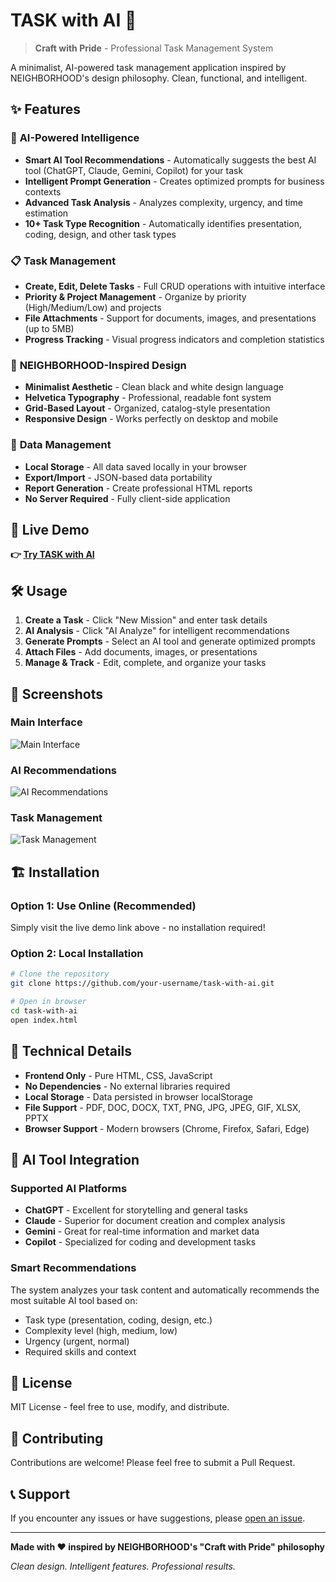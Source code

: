 # TASK with AI 🤖

> **Craft with Pride** - Professional Task Management System

A minimalist, AI-powered task management application inspired by NEIGHBORHOOD's design philosophy. Clean, functional, and intelligent.

## ✨ Features

### 🤖 **AI-Powered Intelligence**
- **Smart AI Tool Recommendations** - Automatically suggests the best AI tool (ChatGPT, Claude, Gemini, Copilot) for your task
- **Intelligent Prompt Generation** - Creates optimized prompts for business contexts
- **Advanced Task Analysis** - Analyzes complexity, urgency, and time estimation
- **10+ Task Type Recognition** - Automatically identifies presentation, coding, design, and other task types

### 📋 **Task Management**
- **Create, Edit, Delete Tasks** - Full CRUD operations with intuitive interface
- **Priority & Project Management** - Organize by priority (High/Medium/Low) and projects
- **File Attachments** - Support for documents, images, and presentations (up to 5MB)
- **Progress Tracking** - Visual progress indicators and completion statistics

### 🎨 **NEIGHBORHOOD-Inspired Design**
- **Minimalist Aesthetic** - Clean black and white design language
- **Helvetica Typography** - Professional, readable font system
- **Grid-Based Layout** - Organized, catalog-style presentation
- **Responsive Design** - Works perfectly on desktop and mobile

### 💾 **Data Management**
- **Local Storage** - All data saved locally in your browser
- **Export/Import** - JSON-based data portability
- **Report Generation** - Create professional HTML reports
- **No Server Required** - Fully client-side application

## 🚀 Live Demo

**👉 [Try TASK with AI](https://your-username.github.io/task-with-ai/)**

## 🛠 Usage

1. **Create a Task** - Click "New Mission" and enter task details
2. **AI Analysis** - Click "AI Analyze" for intelligent recommendations
3. **Generate Prompts** - Select an AI tool and generate optimized prompts
4. **Attach Files** - Add documents, images, or presentations
5. **Manage & Track** - Edit, complete, and organize your tasks

## 📱 Screenshots

### Main Interface
![Main Interface](screenshot-main.png)

### AI Recommendations
![AI Recommendations](screenshot-ai.png)

### Task Management
![Task Management](screenshot-tasks.png)

## 🏗 Installation

### Option 1: Use Online (Recommended)
Simply visit the live demo link above - no installation required!

### Option 2: Local Installation
```bash
# Clone the repository
git clone https://github.com/your-username/task-with-ai.git

# Open in browser
cd task-with-ai
open index.html
```

## 🔧 Technical Details

- **Frontend Only** - Pure HTML, CSS, JavaScript
- **No Dependencies** - No external libraries required
- **Local Storage** - Data persisted in browser localStorage
- **File Support** - PDF, DOC, DOCX, TXT, PNG, JPG, JPEG, GIF, XLSX, PPTX
- **Browser Support** - Modern browsers (Chrome, Firefox, Safari, Edge)

## 🎯 AI Tool Integration

### Supported AI Platforms
- **ChatGPT** - Excellent for storytelling and general tasks
- **Claude** - Superior for document creation and complex analysis
- **Gemini** - Great for real-time information and market data
- **Copilot** - Specialized for coding and development tasks

### Smart Recommendations
The system analyzes your task content and automatically recommends the most suitable AI tool based on:
- Task type (presentation, coding, design, etc.)
- Complexity level (high, medium, low)
- Urgency (urgent, normal)
- Required skills and context

## 📄 License

MIT License - feel free to use, modify, and distribute.

## 🤝 Contributing

Contributions are welcome! Please feel free to submit a Pull Request.

## 📞 Support

If you encounter any issues or have suggestions, please [open an issue](https://github.com/your-username/task-with-ai/issues).

---

**Made with ❤️ inspired by NEIGHBORHOOD's "Craft with Pride" philosophy**

*Clean design. Intelligent features. Professional results.*
